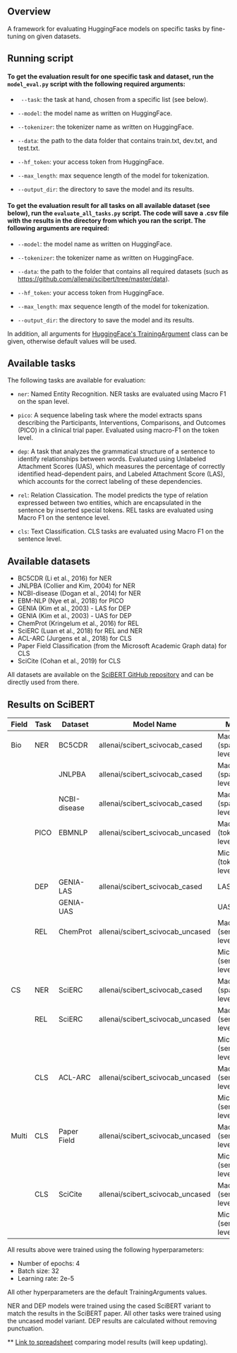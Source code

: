 ## Overview

A framework for evaluating HuggingFace models on specific tasks by fine-tuning on given datasets.

## Running script

#### To get the evaluation result for one specific task and dataset, run the ```model_eval.py``` script with the following required arguments:


* ``` --task```: the task at hand, chosen from a specific list (see below).
  
* ```--model```: the model name as written on HuggingFace.

* ```--tokenizer```: the tokenizer name as written on HuggingFace.

* ```--data```: the path to the data folder that contains train.txt, dev.txt, and test.txt.

* ```--hf_token```: your access token from HuggingFace.

* ```--max_length```: max sequence length of the model for tokenization.

* ```--output_dir```: the directory to save the model and its results.

#### To get the evaluation result for all tasks on all available dataset (see below), run the ```evaluate_all_tasks.py``` script. The code will save a .csv file with the results in the directory from which you ran the script. The following arguments are required:

* ```--model```: the model name as written on HuggingFace.

* ```--tokenizer```: the tokenizer name as written on HuggingFace.

* ```--data```: the path to the folder that contains all required datasets (such as https://github.com/allenai/scibert/tree/master/data).

* ```--hf_token```: your access token from HuggingFace.

* ```--max_length```: max sequence length of the model for tokenization.

* ```--output_dir```: the directory to save the model and its results.


In addition, all arguments for [HuggingFace's TrainingArgument](https://huggingface.co/docs/transformers/en/main_classes/trainer#transformers.TrainingArguments) class can be given, otherwise default values will be used.


## Available tasks

The following tasks are available for evaluation:

* ```ner```: Named Entity Recognition. NER tasks are evaluated using Macro F1 on the span level.

* ```pico```:  A sequence labeling task where the model extracts spans describing the Participants, Interventions, Comparisons, and Outcomes (PICO) in a clinical trial paper.
Evaluated using macro-F1 on the token level.

* ```dep```: A task that analyzes the grammatical structure of a sentence to identify relationships between words. Evaluated using Unlabeled Attachment Scores (UAS), which measures the percentage of correctly identified head-dependent pairs, and Labeled Attachment Score (LAS), which accounts for the correct labeling of these dependencies. 

* ```rel```: Relation Classication. The model predicts the type of relation expressed between two entities, which are encapsulated in the sentence by inserted special tokens. REL tasks are evaluated using Macro F1 on the sentence level.

* ```cls```: Text Classification. CLS tasks are evaluated using Macro F1 on the sentence level.

## Available datasets

* BC5CDR (Li et al., 2016) for NER
* JNLPBA (Collier and Kim, 2004) for NER
* NCBI-disease (Dogan et al., 2014) for NER
* EBM-NLP (Nye et al., 2018) for PICO
* GENIA (Kim et al., 2003) - LAS for DEP
* GENIA (Kim et al., 2003) - UAS for DEP
* ChemProt (Kringelum et al., 2016) for REL
* SciERC (Luan et al., 2018) for REL and NER
* ACL-ARC (Jurgens et al., 2018) for CLS
* Paper Field Classification (from the Microsoft Academic Graph data) for CLS
* SciCite (Cohan et al., 2019) for CLS

All datasets are available on the [SciBERT GitHub repository](https://github.com/allenai/scibert/tree/master/data) and can be directly used from there.

## Results on SciBERT

| Field | Task | Dataset      | Model Name                       | Metric                 | Result  |
|-------|------|--------------|----------------------------------|------------------------|---------|
| Bio   | NER  | BC5CDR       | allenai/scibert_scivocab_cased | Macro F1 (span-level)  | 0.94052 |
|       |      | JNLPBA       | allenai/scibert_scivocab_cased | Macro F1 (span-level)  | 0.93575 |
|       |      | NCBI-disease | allenai/scibert_scivocab_cased | Macro F1 (span-level)  | 0.87896 |
|       | PICO | EBMNLP       | allenai/scibert_scivocab_uncased | Macro F1 (token-level) | 0.79029 |
|       |      |              |                                   | Micro F1 (token-level) | 0.97099 |
|       | DEP  | GENIA-LAS    | allenai/scibert_scivocab_cased  | LAS | 0.3875|
|       |      | GENIA-UAS    |                                   | UAS | 0.44729|
|       | REL  | ChemProt     | allenai/scibert_scivocab_uncased | Macro F1 (sentence-level)| 0.57724|
|       |       |             |                                  | Micro F1 (sentence-level)| 0.84837|
| CS    | NER  | SciERC       | allenai/scibert_scivocab_cased | Macro F1 (span-level)  | 0.51104 |
|       | REL  | SciERC       | allenai/scibert_scivocab_uncased | Macro F1 (sentence-level)| 0.79376|
|       |       |              |                                 | Micro F1 (sentence-level)| 0.87166|
|       | CLS  | ACL-ARC      | allenai/scibert_scivocab_uncased | Macro F1 (sentence-level)| 0.61125|
|       |       |             |                                  | Micro F1 (sentence-level)| 0.76978|
| Multi | CLS  | Paper Field  | allenai/scibert_scivocab_uncased | Macro F1 (sentence-level)| 0.74419|
|        |     |              |                                  | Micro F1 (sentence-level)| 0.74522|
|       | CLS  | SciCite      | allenai/scibert_scivocab_uncased | Macro F1 (sentence-level)| 0.85621|
|       |      |              |                                  | Micro F1 (sentence-level)| 0.86781|


All results above were trained using the following hyperparameters: 
* Number of epochs: 4
* Batch size: 32
* Learning rate: 2e-5

All other hyperparameters are the default TrainingArguments values. 

NER and DEP models were trained using the cased SciBERT variant to match the results in the SciBERT paper. All other tasks were trained using the uncased model variant. DEP results are calculated without removing punctuation. 

** [Link to spreadsheet](https://docs.google.com/spreadsheets/d/1MtHJD3seCouLMQxDaiNkrEPLI3kpo-EhAwwn-G2zrK0/edit?gid=0#gid=0) comparing model results (will keep updating).
